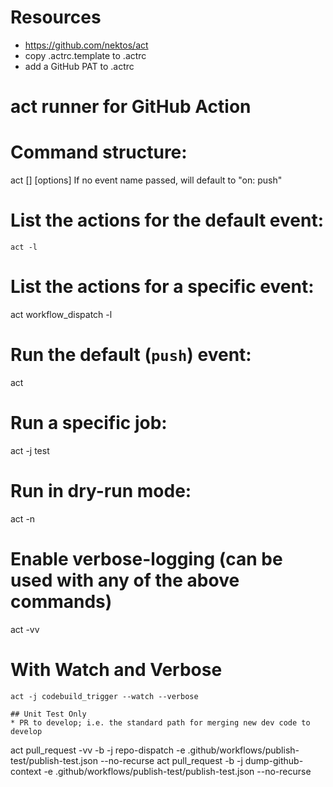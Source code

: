 # Resources
* https://github.com/nektos/act
* copy .actrc.template to .actrc
* add a GitHub PAT to .actrc

# act runner for GitHub Action

# Command structure:
act [<event>] [options]
If no event name passed, will default to "on: push"

# List the actions for the default event:
```
act -l
```

# List the actions for a specific event:
act workflow_dispatch -l

# Run the default (`push`) event:
act

# Run a specific job:
act -j test

# Run in dry-run mode:
act -n

# Enable verbose-logging (can be used with any of the above commands)
act -vv

# With Watch and Verbose
```
act -j codebuild_trigger --watch --verbose

## Unit Test Only
* PR to develop; i.e. the standard path for merging new dev code to develop
```
act pull_request -vv -b -j repo-dispatch -e .github/workflows/publish-test/publish-test.json --no-recurse
act pull_request -b -j dump-github-context -e .github/workflows/publish-test/publish-test.json --no-recurse
```
